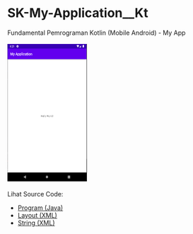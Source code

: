 # SK-My-Application__Kt
Fundamental Pemrograman Kotlin (Mobile Android) - My App<br><br>
<img src="https://github.com/RizkyKhapidsyah/SK-My-Application__Kt/blob/master/app/result/001.PNG" height=310px width=180px><br><br>
Lihat Source Code:<br>
- <a href="https://github.com/RizkyKhapidsyah/SK-My-Application__Kt/blob/master/app/src/main/java/com/rk/myapplication/MainActivity.kt">Program (Java)</a><br>
- <a href="https://github.com/RizkyKhapidsyah/SK-My-Application__Kt/blob/master/app/src/main/res/layout/activity_main.xml">Layout (XML)</a><br>
- <a href="https://github.com/RizkyKhapidsyah/SK-My-Application__Kt/blob/master/app/src/main/res/values/strings.xml">String (XML)</a>
